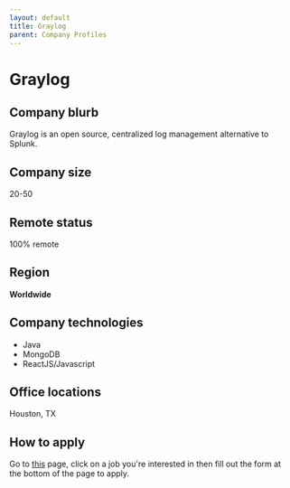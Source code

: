 ```yaml
---
layout: default
title: Graylog
parent: Company Profiles
---
```


# Graylog

## Company blurb

Graylog is an open source, centralized log management alternative to Splunk. 

## Company size

20-50

## Remote status

100% remote

## Region

**Worldwide**

## Company technologies

* Java
* MongoDB
* ReactJS/Javascript

## Office locations

Houston, TX

## How to apply

Go to [this](https://www.graylog.org/careers) page, click on a job you're interested in then fill out the form at the bottom of the page to apply.